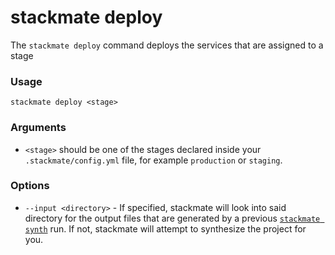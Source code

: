 # stackmate deploy

The `stackmate deploy` command deploys the services that are assigned to a stage

### Usage

```
stackmate deploy <stage>
```

### Arguments

* `<stage>` should be one of the stages declared inside your `.stackmate/config.yml` file, for example `production` or `staging`.

### Options

* `--input <directory>` - If specified, stackmate will look into said directory for the output files that are generated by a previous [`stackmate synth`](stackmate-synth.md) run. If not, stackmate will attempt to synthesize the project for you.
